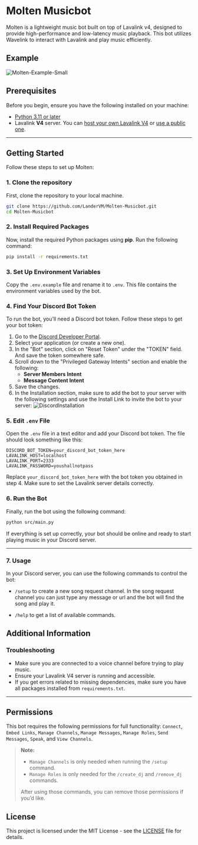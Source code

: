 # Molten Musicbot

Molten is a lightweight music bot built on top of Lavalink v4, designed to provide high-performance and low-latency music playback. This bot utilizes Wavelink to interact with Lavalink and play music efficiently.

## Example

![Molten-Example-Small](https://github.com/user-attachments/assets/19ea1dd8-efcb-4b5d-b28e-e002042e8171)

## Prerequisites

Before you begin, ensure you have the following installed on your machine:

- [Python 3.11 or later](https://www.python.org/downloads/)
- Lavalink **V4** server. You can [host your own Lavalink V4](https://lavalink.dev/getting-started) or [use a public one](https://lavalink.darrennathanael.com/NoSSL/lavalink-without-ssl/).

---

## Getting Started

Follow these steps to set up Molten:

### 1. Clone the repository

First, clone the repository to your local machine.

```bash
git clone https://github.com/LanderVM/Molten-Musicbot.git
cd Molten-Musicbot
```

### 2. Install Required Packages

Now, install the required Python packages using **pip**. Run the following command:

```bash
pip install -r requirements.txt
```

### 3. Set Up Environment Variables

Copy the `.env.example` file and rename it to `.env`. This file contains the environment variables used by the bot.

### 4. Find Your Discord Bot Token

To run the bot, you’ll need a Discord bot token. Follow these steps to get your bot token:

1. Go to the [Discord Developer Portal](https://discord.com/developers/applications).
2. Select your application (or create a new one).
3. In the "Bot" section, click on "Reset Token" under the "TOKEN" field. And save the token somewhere safe.
4. Scroll down to the "Privileged Gateway Intents" section and enable the following:
   - **Server Members Intent**
   - **Message Content Intent**
5. Save the changes.
6. In the Installation section, make sure to add the bot to your server with the following settings and use the Install Link to invite the bot to your server:
   ![DiscordInstallation](https://github.com/user-attachments/assets/5f1dd3f6-e8a4-45dc-8dfe-e25a3615f9b1)

### 5. Edit `.env` File

Open the `.env` file in a text editor and add your Discord bot token. The file should look something like this:

```env
DISCORD_BOT_TOKEN=your_discord_bot_token_here
LAVALINK_HOST=localhost
LAVALINK_PORT=2333
LAVALINK_PASSWORD=youshallnotpass
```

Replace `your_discord_bot_token_here` with the bot token you obtained in step 4. Make sure to set the Lavalink server details correctly.

### 6. Run the Bot

Finally, run the bot using the following command:

```bash
python src/main.py
```

If everything is set up correctly, your bot should be online and ready to start playing music in your Discord server.

---

### 7. Usage

In your Discord server, you can use the following commands to control the bot:

- `/setup` to create a new song request channel. In the song request channel you can just type any message or url and the bot will find the song and play it.

- `/help` to get a list of available commands.

## Additional Information

### Troubleshooting

- Make sure you are connected to a voice channel before trying to play music.
- Ensure your Lavalink V4 server is running and accessible.
- If you get errors related to missing dependencies, make sure you have all packages installed from `requirements.txt`.

---

## Permissions

This bot requires the following permissions for full functionality: `Connect`, `Embed Links`, `Manage Channels`, `Manage Messages`, `Manage Roles`, `Send Messages`, `Speak`, and `View Channels`.

> **Note:**
>
> - `Manage Channels` is only needed when running the `/setup` command.
> - `Manage Roles` is only needed for the `/create_dj` and `/remove_dj` commands.
>
> After using those commands, you can remove those permissions if you’d like.

## License

This project is licensed under the MIT License - see the [LICENSE](LICENSE) file for details.

